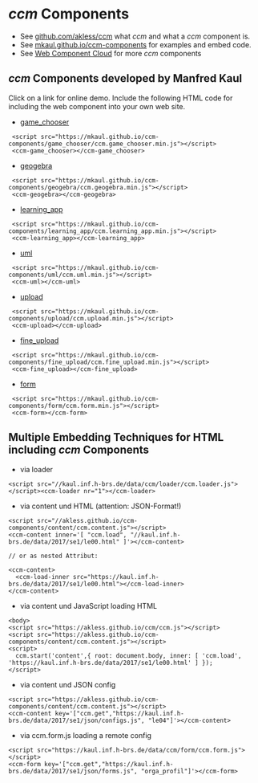 # _ccm_ Components

* See [github.com/akless/ccm](https://github.com/akless/ccm) what _ccm_ and what a _ccm_ component is.
* See [mkaul.github.io/ccm-components](https://mkaul.github.io/ccm-components) for examples and embed code.
* See [Web Component Cloud](https://tkless.github.io/w2c/) for more _ccm_ components

## _ccm_ Components developed by Manfred Kaul

Click on a link for online demo. Include the following HTML code for including the web component into your own web site. 

* [game_chooser](https://mkaul.github.io/ccm-components/game_chooser/index.html)
```
 <script src="https://mkaul.github.io/ccm-components/game_chooser/ccm.game_chooser.min.js"></script>
 <ccm-game_chooser></ccm-game_chooser>
```
* [geogebra](https://mkaul.github.io/ccm-components/geogebra/index.html)
```
 <script src="https://mkaul.github.io/ccm-components/geogebra/ccm.geogebra.min.js"></script>
 <ccm-geogebra></ccm-geogebra>
```
* [learning_app](https://mkaul.github.io/ccm-components/learning_app/index.html)
```
 <script src="https://mkaul.github.io/ccm-components/learning_app/ccm.learning_app.min.js"></script>
 <ccm-learning_app></ccm-learning_app>
```
* [uml](https://mkaul.github.io/ccm-components/uml/index.html)
```
 <script src="https://mkaul.github.io/ccm-components/uml/ccm.uml.min.js"></script>
 <ccm-uml></ccm-uml>
```
* [upload](https://mkaul.github.io/ccm-components/upload/index.html)
```
 <script src="https://mkaul.github.io/ccm-components/upload/ccm.upload.min.js"></script>
 <ccm-upload></ccm-upload>
```
* [fine_upload](https://mkaul.github.io/ccm-components/fine_upload/index.html)
```
 <script src="https://mkaul.github.io/ccm-components/fine_upload/ccm.fine_upload.min.js"></script>
 <ccm-fine_upload></ccm-fine_upload>
```
* [form](https://mkaul.github.io/ccm-components/form/index.html)
```
 <script src="https://mkaul.github.io/ccm-components/form/ccm.form.min.js"></script>
 <ccm-form></ccm-form>
```

## Multiple Embedding Techniques for HTML including _ccm_ Components

* via loader
```
<script src="//kaul.inf.h-brs.de/data/ccm/loader/ccm.loader.js"></script><ccm-loader nr="1"></ccm-loader>
```
* via content und HTML (attention: JSON-Format!)
```
<script src="//akless.github.io/ccm-components/content/ccm.content.js"></script>
<ccm-content inner='[ "ccm.load", "//kaul.inf.h-brs.de/data/2017/se1/le00.html" ]'></ccm-content>

// or as nested Attribut:

<ccm-content>
  <ccm-load-inner src="https://kaul.inf.h-brs.de/data/2017/se1/le00.html"></ccm-load-inner>
</ccm-content>
```
* via content und JavaScript loading HTML
```
<body>
<script src="https://akless.github.io/ccm/ccm.js"></script>
<script src="https://akless.github.io/ccm-components/content/ccm.content.js"></script>
<script>
  ccm.start('content',{ root: document.body, inner: [ 'ccm.load', 'https://kaul.inf.h-brs.de/data/2017/se1/le00.html' ] });
</script>
```
* via content und JSON config
```
<script src="https://akless.github.io/ccm-components/content/ccm.content.js"></script>
<ccm-content key='["ccm.get","https://kaul.inf.h-brs.de/data/2017/se1/json/configs.js", "le04"]'></ccm-content>
```
* via ccm.form.js loading a remote config
```
<script src="https://kaul.inf.h-brs.de/data/ccm/form/ccm.form.js"></script>
<ccm-form key='["ccm.get","https://kaul.inf.h-brs.de/data/2017/se1/json/forms.js", "orga_profil"]'></ccm-form>
```